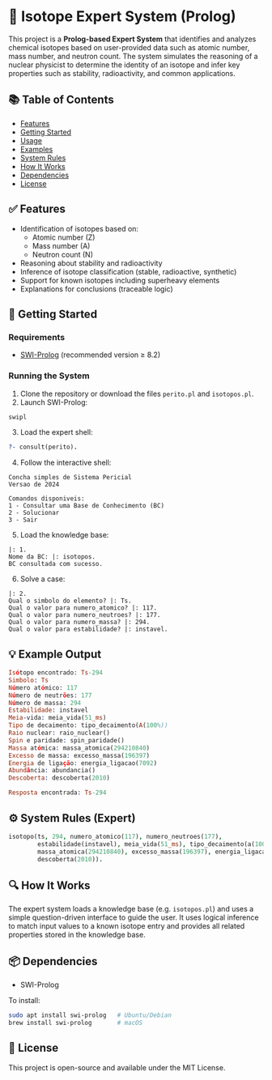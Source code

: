 # 🧪 Isotope Expert System (Prolog)

This project is a **Prolog-based Expert System** that identifies and analyzes chemical isotopes based on user-provided data such as atomic number, mass number, and neutron count. The system simulates the reasoning of a nuclear physicist to determine the identity of an isotope and infer key properties such as stability, radioactivity, and common applications.

## 📚 Table of Contents

- [Features](#features)
- [Getting Started](#getting-started)
- [Usage](#usage)
- [Examples](#examples)
- [System Rules](#system-rules)
- [How It Works](#how-it-works)
- [Dependencies](#dependencies)
- [License](#license)

## ✅ Features

- Identification of isotopes based on:
  - Atomic number (Z)
  - Mass number (A)
  - Neutron count (N)
- Reasoning about stability and radioactivity
- Inference of isotope classification (stable, radioactive, synthetic)
- Support for known isotopes including superheavy elements
- Explanations for conclusions (traceable logic)

## 🚀 Getting Started

### Requirements

- [SWI-Prolog](https://www.swi-prolog.org/) (recommended version ≥ 8.2)

### Running the System

1. Clone the repository or download the files `perito.pl` and `isotopos.pl`.
2. Launch SWI-Prolog:

```bash
swipl
```

3. Load the expert shell:

```prolog
?- consult(perito).
```

4. Follow the interactive shell:

```
Concha simples de Sistema Pericial
Versao de 2024

Comandos disponiveis:
1 - Consultar uma Base de Conhecimento (BC)
2 - Solucionar
3 - Sair
```

5. Load the knowledge base:

```
|: 1.
Nome da BC: |: isotopos.
BC consultada com sucesso.
```

6. Solve a case:

```
|: 2.
Qual o simbolo do elemento? |: Ts.
Qual o valor para numero_atomico? |: 117.
Qual o valor para numero_neutroes? |: 177.
Qual o valor para numero_massa? |: 294.
Qual o valor para estabilidade? |: instavel.
```

## 💡 Example Output

```prolog
Isótopo encontrado: Ts-294
Simbolo: Ts
Número atómico: 117
Número de neutrões: 177
Número de massa: 294
Estabilidade: instavel
Meia-vida: meia_vida(51_ms)
Tipo de decaimento: tipo_decaimento(A(100%))
Raio nuclear: raio_nuclear()
Spin e paridade: spin_paridade()
Massa atómica: massa_atomica(294210840)
Excesso de massa: excesso_massa(196397)
Energia de ligação: energia_ligacao(7092)
Abundância: abundancia()
Descoberta: descoberta(2010)

Resposta encontrada: Ts-294
```

## ⚙️ System Rules (Expert)

```prolog
isotopo(ts, 294, numero_atomico(117), numero_neutroes(177),
        estabilidade(instavel), meia_vida(51_ms), tipo_decaimento(a(100)),
        massa_atomica(294210840), excesso_massa(196397), energia_ligacao(7092),
        descoberta(2010)).
```

## 🔍 How It Works

The expert system loads a knowledge base (e.g. `isotopos.pl`) and uses a simple question-driven interface to guide the user. It uses logical inference to match input values to a known isotope entry and provides all related properties stored in the knowledge base.

## 📦 Dependencies

- SWI-Prolog

To install:

```bash
sudo apt install swi-prolog   # Ubuntu/Debian
brew install swi-prolog       # macOS
```

## 📄 License

This project is open-source and available under the MIT License.
